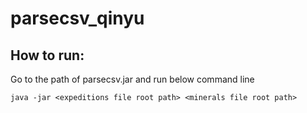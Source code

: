 # parsecsv_qinyu

## How to run:

Go to the path of parsecsv.jar and run below command line 

```java -jar <expeditions file root path> <minerals file root path>```
